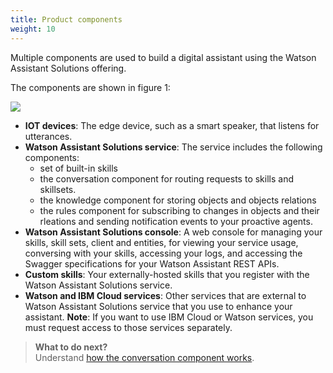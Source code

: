 ```yaml
---
title: Product components
weight: 10
---
```

Multiple components are used to build a digital assistant using the Watson Assistant Solutions offering.

The components are shown in figure 1:

![]({{site.baseurl}}/images/components_diagram.png)

- **IOT devices**:  The edge device, such as a smart speaker, that listens for utterances.
- **Watson Assistant Solutions service**:  The service includes the following components:
  - set of built-in skills
  - the conversation component for routing requests to skills and skillsets.
  - the knowledge component for storing objects and objects relations
  - the rules component for subscribing to changes in objects and their rleations and sending notification events to your proactive agents.
- **Watson Assistant Solutions console**: A web console for managing your skills, skill sets, client and entities, for viewing your service usage, conversing with your skills, accessing your logs, and accessing the Swagger specifications for your Watson Assistant REST APIs.
- **Custom skills**:  Your externally-hosted skills that you register with the Watson Assistant Solutions service.
- **Watson and IBM Cloud services**: Other services that are external to Watson Assistant Solutions service that you use to enhance your assistant.
**Note**:  If you want to use IBM Cloud or Watson services, you must request access to those services separately.

> **What to do next?**<br/>
Understand [how the conversation component works]({{site.baseurl}}/understand-service/core).
